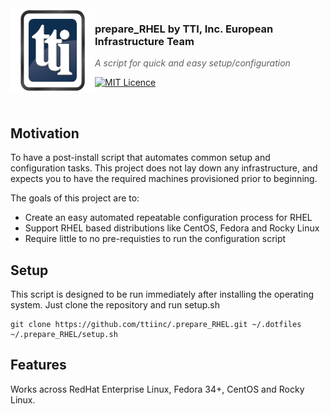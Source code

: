 <img src="https://raw.githubusercontent.com/ttiinc/.dotfiles/master/img/TTI_Avatar_tiny.png" align="left" width="135px" height="135px" />

### prepare_RHEL by TTI, Inc. European Infrastructure Team
> *A script for quick and easy setup/configuration*

[![MIT Licence](https://badges.frapsoft.com/os/mit/mit.svg?v=103)](https://opensource.org/licenses/mit-license.php)

<br />

## Motivation
To have a post-install script that automates common setup and configuration 
tasks. This project does not lay down any infrastructure, and expects you to
have the required machines provisioned prior to beginning.

The goals of this project are to:

- Create an easy automated repeatable configuration process for RHEL
- Support RHEL based distributions like CentOS, Fedora and Rocky Linux
- Require little to no pre-requisties to run the configuration script

## Setup
This script is designed to be run immediately after installing the operating
system. Just clone the repository and run setup.sh
```
git clone https://github.com/ttiinc/.prepare_RHEL.git ~/.dotfiles
~/.prepare_RHEL/setup.sh
```

## Features
Works across RedHat Enterprise Linux, Fedora 34+, CentOS and Rocky Linux.
